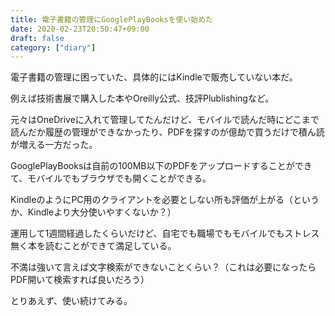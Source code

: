 ```yaml
---
title: 電子書籍の管理にGooglePlayBooksを使い始めた
date: 2020-02-23T20:50:47+09:00
draft: false
category: ["diary"]
---
```


電子書籍の管理に困っていた、具体的にはKindleで販売していない本だ。

例えば技術書展で購入した本やOreilly公式、技評Plublishingなど。

元々はOneDriveに入れて管理してたんだけど、モバイルで読んだ時にどこまで読んだか履歴の管理ができなかったり、PDFを探すのが億劫で買うだけで積ん読が増える一方だった。

GooglePlayBooksは自前の100MB以下のPDFをアップロードすることができて、モバイルでもブラウザでも開くことができる。

KindleのようにPC用のクライアントを必要としない所も評価が上がる（というか、Kindleより大分使いやすくないか？）

運用して1週間経過したくらいだけど、自宅でも職場でもモバイルでもストレス無く本を読むことができて満足している。

不満は強いて言えば文字検索ができないことくらい？（これは必要になったらPDF開いて検索すれば良いだろう）

とりあえず、使い続けてみる。